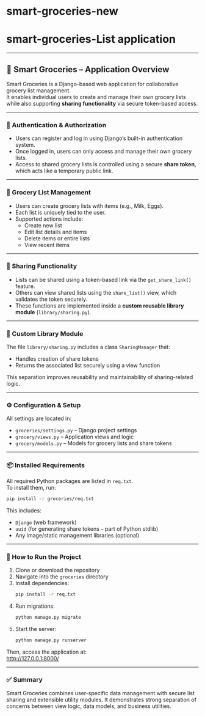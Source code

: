 # smart-groceries-new
# smart-groceries-List application

---

## 🛒 Smart Groceries – Application Overview

Smart Groceries is a Django-based web application for collaborative grocery list management.  
It enables individual users to create and manage their own grocery lists while also supporting **sharing functionality** via secure token-based access.

---

### 🔐 Authentication & Authorization

- Users can register and log in using Django’s built-in authentication system.
- Once logged in, users can only access and manage their own grocery lists.
- Access to shared grocery lists is controlled using a secure **share token**, which acts like a temporary public link.

---

### 🧺 Grocery List Management

- Users can create grocery lists with items (e.g., Milk, Eggs).
- Each list is uniquely tied to the user.
- Supported actions include:
  -  Create new list
  -  Edit list details and items
  - Delete items or entire lists
  -  View recent items

---

### 🔗 Sharing Functionality

- Lists can be shared using a token-based link via the `get_share_link()` feature.
- Others can view shared lists using the `share_list()` view, which validates the token securely.
- These functions are implemented inside a **custom reusable library module** (`library/sharing.py`).

---

### 🧠 Custom Library Module

The file `library/sharing.py` includes a class `SharingManager` that:
- Handles creation of share tokens
- Returns the associated list securely using a view function

This separation improves reusability and maintainability of sharing-related logic.

---

### ⚙ Configuration & Setup

All settings are located in:
- `groceries/settings.py` – Django project settings
- `grocery/views.py` – Application views and logic
- `grocery/models.py` – Models for grocery lists and share tokens

---

### 📦 Installed Requirements

All required Python packages are listed in `req.txt`.  
To install them, run:

```bash
pip install -r groceries/req.txt
```

This includes:
- `Django` (web framework)
- `uuid` (for generating share tokens – part of Python stdlib)
- Any image/static management libraries (optional)

---

### 🚀 How to Run the Project

1. Clone or download the repository
2. Navigate into the `groceries` directory
3. Install dependencies:
   ```bash
   pip install -r req.txt
   ```
4. Run migrations:
   ```bash
   python manage.py migrate
   ```
5. Start the server:
   ```bash
   python manage.py runserver
   ```

Then, access the application at:  
http://127.0.0.1:8000/

---

### ✅ Summary

Smart Groceries combines user-specific data management with secure list sharing and extensible utility modules. It demonstrates strong separation of concerns between view logic, data models, and business utilities.

